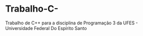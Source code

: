 # Trabalho-C-
Trabalho de C++ para a disciplina de Programação 3 da UFES - Universidade Federal Do Espírito Santo
